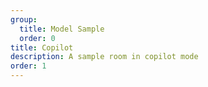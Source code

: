 ```yaml
---
group:
  title: Model Sample
  order: 0
title: Copilot
description: A sample room in copilot mode
order: 1
---
```


<code src="./copilot.tsx" title='Copilot' compact iframe='1200'></code>
